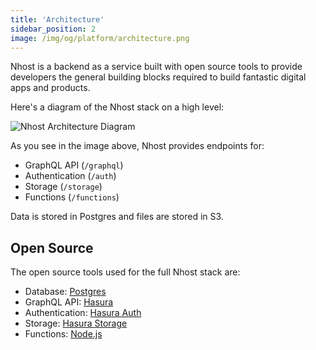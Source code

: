 ```yaml
---
title: 'Architecture'
sidebar_position: 2
image: /img/og/platform/architecture.png
---
```


Nhost is a backend as a service built with open source tools to provide developers the general building blocks required to build fantastic digital apps and products.

Here's a diagram of the Nhost stack on a high level:

![Nhost Architecture Diagram](/img/architecture/nhost-diagram.png)

As you see in the image above, Nhost provides endpoints for:

- GraphQL API (`/graphql`)
- Authentication (`/auth`)
- Storage (`/storage`)
- Functions (`/functions`)

Data is stored in Postgres and files are stored in S3.

## Open Source

The open source tools used for the full Nhost stack are:

- Database: [Postgres](https://www.postgresql.org/)
- GraphQL API: [Hasura](https://github.com/hasura/graphql-engine)
- Authentication: [Hasura Auth](https://github.com/nhost/hasura-auth)
- Storage: [Hasura Storage](https://github.com/nhost/hasura-storage)
- Functions: [Node.js](https://nodejs.org/en/)
